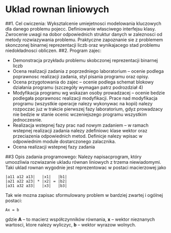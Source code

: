 # Uklad rownan liniowych 

##1. Cel cwiczenia:
Wyksztalcenie umiejetnosci modelowania kluczowych dla danego problemu pojecc. Definiowanie własciwego interfejsu klasy.
Zwrocenie uwagi na dobor odpowiednich struktur danych w zaleznosci od metody rozwiazywania problemu. 
Praktyczne zapoznanie sie z problemem skonczonej binarnej reprezentacji liczb oraz wynikajacego 
stad problemu niedokładnosci obliczen.
##2. Program zajec:
  * Demonstracja przykładu problemu skobczonej reprezentacji binarnej liczb
  * Ocena realizacji zadania z poprzedniego laboratorium – ocenie podlega poprawnosc 
realizacji zadania, styl pisania programu oraz opisy.
  * Ocena przygotowania do zajec – ocenie podlega schemat blokowy działania programu
(szczegóły wymagan patrz podrozdział 4) 
  * Modyfikacja programu wg wskazan osoby prowadzacej – ocenie bedzie podlegała poprawnosc
realizacji modyfikacji. Prace nad modyfikacja programu (wszystkie operacje 
nalezy wykonywac na kopii) nalezy rozpoczac juz w trakcie pierwszej fazy laboratorium,
gdyz prowadzacy nie bedzie w stanie ocenic wczeniejszego programu wszystkim jednoczesnie.
  * Realizacja wstepnej fazy prac nad nowym zadaniem – w ramach wstepnej realizacji zadania
nalezy zdefiniowc klase wektor oraz przeciazenia odpowiednich metod. Definicje
nalezy wpisac w odpowiednim module dostarczonego zalacznika.
  * Ocena realizacji wstepnej fazy zadania

##3 Opis zadania programowego:
Nalezy napisacprogram, który umoozliwia rozwiazanie ukladu równan liniowych z trzema niewiadomymi.
Taki uklad rownan wygodnie jest reprezentowac w postaci macierzowej jako
```
|a11 a12 a13|   |x1|   |b1|
|a21 a22 a23| * |x2| = |b2|
|a31 a32 a33|   |x3|   |b3|
```

Tak wie mozna zapisac sformulowany problem w bardziej zwartej i ogólnej postaci:
```
Ax = b
```
gdzie **A** – to macierz współczynników równania, **x** – wektor nieznanych wartosci, ktore 
nalezy wyliczyc, **b** – wektor wyrazow wolnych.
